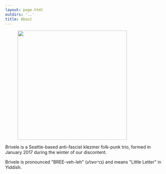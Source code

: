 ```yaml
---
layout: page.html
outdirs: '..'
title: About
---
```

<div id='blurb' class='clearfix'>
<figure><img id='' src='../images/brivele-debut.jpg' width='350px'></figure>
<p>Brivele is a Seattle-based anti-fascist klezmer folk-punk trio, formed in January 2017 during the winter of our discontent.</p>
<p>Brivele is pronounced "BREE-veh-leh" (בריוועלע) and means "Little Letter" in Yiddish.</p>
</div>
